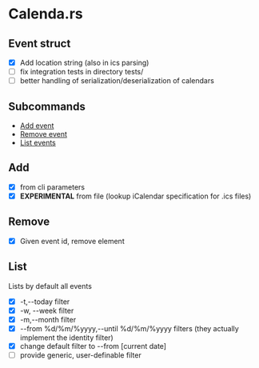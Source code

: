 # Calenda.rs
## Event struct
 - [x] Add location string (also in ics parsing)
 - [ ] fix integration tests in directory tests/
 - [ ] better handling of serialization/deserialization of calendars
## Subcommands
 - [Add event](#add)
 - [Remove event](#remove)
 - [List events](#list)
## Add
 - [x] from cli parameters
 - [x] **EXPERIMENTAL** from file (lookup iCalendar specification for .ics files)
## Remove
 - [x] Given event id, remove element
## List
Lists by default all events
 - [x] -t,--today filter
 - [x] -w, --week filter
 - [x] -m,--month filter
 - [x] --from %d/%m/%yyyy,--until %d/%m/%yyyy filters (they actually implement the identity filter)
 - [x] change default filter to --from [current date]
 - [ ] provide generic, user-definable filter